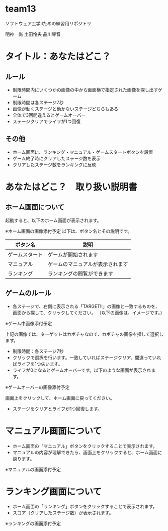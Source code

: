 # team13
ソフトウェア工学Ⅱための練習用リポジトリ

明神　尚
土田怜央
品川琴音

# タイトル：あなたはどこ？
## ルール
* 制限時間内にいくつかの画像の中から画面横で指定された画像を探し出すゲーム
* 制限時間は各ステージ7秒
* 画像が動くステージと動かないステージどちらもある
* 全体で3回間違えるとゲームオーバー
* ステージクリアでライフが1つ回復
## その他
* ホーム画面に、ランキング・マニュアル・ゲームスタートボタンを設置
* ゲーム終了時にクリアしたステージ数を表示
* クリアしたステージ数をランキングに反映


# あなたはどこ？　取り扱い説明書
## ホーム画面について
起動すると、以下のホーム画面が表示されます。

※ホーム画面の画像添付予定
以下は、ボタン名とその説明です。

|ボタン名|説明|
|-------------|-----------------------------|
|ゲームスタート|ゲームが開始されます|
|マニュアル|ゲームのマニュアルが表示されます|
|ランキング|ランキングの閲覧ができます|

## ゲームのルール
* 各ステージで、右側に表示される「TARGET!!」の画像と一致するものを、画面から探して、クリックしてください。
（以下の画像は、イメージです。）

※ゲーム中画像添付予定

上記の画像では、ターゲットはカボチャなので、カボチャの画像を探して選択します。

* 制限時間：各ステージ7秒
* クリックで選択を行います。一致していればステージクリア、間違っていればライフを1つ失います。
* ライフが0になるとゲームオーバーです。以下のような画面が表示されます。

※ゲームオーバーの画像添付予定

画面上をクリックして、ホーム画面に戻ってください。
* ステージをクリアとライフが1つ回復します。

# マニュアル画面について
* ホーム画面の「マニュアル」ボタンをクリックすることで表示されます。
* マニュアルの内容が理解できたら、画面上をクリックすると、ホーム画面に戻ります。

※マニュアルの画面添付予定

# ランキング画面について
* ホーム画面の「ランキング」ボタンをクリックすることで表示されます。
* スコア（クリアしたステージ数）が表示されます。

※ランキングの画面添付予定


